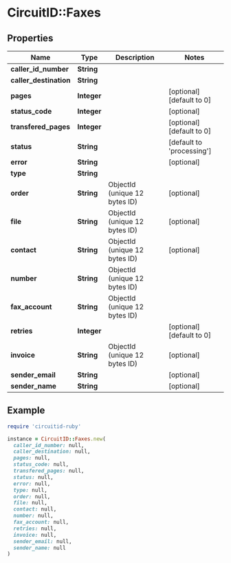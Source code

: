 # CircuitID::Faxes

## Properties

| Name | Type | Description | Notes |
| ---- | ---- | ----------- | ----- |
| **caller_id_number** | **String** |  |  |
| **caller_destination** | **String** |  |  |
| **pages** | **Integer** |  | [optional][default to 0] |
| **status_code** | **Integer** |  | [optional] |
| **transfered_pages** | **Integer** |  | [optional][default to 0] |
| **status** | **String** |  | [default to &#39;processing&#39;] |
| **error** | **String** |  | [optional] |
| **type** | **String** |  |  |
| **order** | **String** | ObjectId (unique 12 bytes ID) | [optional] |
| **file** | **String** | ObjectId (unique 12 bytes ID) | [optional] |
| **contact** | **String** | ObjectId (unique 12 bytes ID) | [optional] |
| **number** | **String** | ObjectId (unique 12 bytes ID) |  |
| **fax_account** | **String** | ObjectId (unique 12 bytes ID) |  |
| **retries** | **Integer** |  | [optional][default to 0] |
| **invoice** | **String** | ObjectId (unique 12 bytes ID) | [optional] |
| **sender_email** | **String** |  | [optional] |
| **sender_name** | **String** |  | [optional] |

## Example

```ruby
require 'circuitid-ruby'

instance = CircuitID::Faxes.new(
  caller_id_number: null,
  caller_destination: null,
  pages: null,
  status_code: null,
  transfered_pages: null,
  status: null,
  error: null,
  type: null,
  order: null,
  file: null,
  contact: null,
  number: null,
  fax_account: null,
  retries: null,
  invoice: null,
  sender_email: null,
  sender_name: null
)
```

